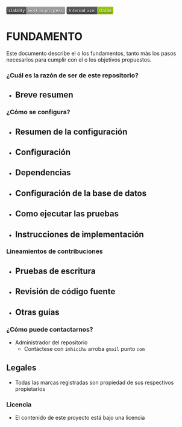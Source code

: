 ![stability-work_in_progress](images/Badges/stability-work_in_progress.png)
![internaluse-green](images/Badges/internal_use_Stable.png)
# FUNDAMENTO #

Este documento describe el o los fundamentos, tanto más los pasos necesarios para cumplir con el o los objetivos propuestos.

### ¿Cuál es la razón de ser de este repositorio? ###

* Breve resumen
    - 

### ¿Cómo se configura? ###

* Resumen de la configuración
    - 
* Configuración
    - 
* Dependencias
    - 
* Configuración de la base de datos
    - 
* Como ejecutar las pruebas
    - 
* Instrucciones de implementación
    - 

### Lineamientos de contribuciones ###

* Pruebas de escritura
    - 
* Revisión de código fuente
    - 
* Otras guías
    -

### ¿Cómo puede contactarnos? ###

* Administrador del repositorio
    - Contáctese con `imhicihu` arroba `gmail` punto `com`

    
## Legales ##

* Todas las marcas registradas son propiedad de sus respectivos propietarios

### Licencia ###

* El contenido de este proyecto está bajo una licencia 
